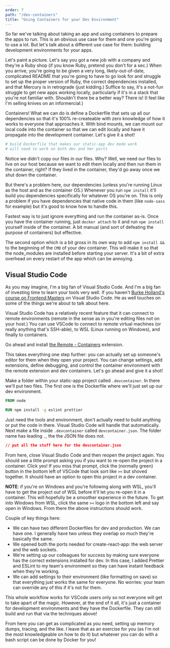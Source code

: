 ```yaml
---
order: 7
path: "/dev-containers"
title: "Using Containers for your Dev Environment" 
---
```


So far we've talking about taking an app and using containers to prepare the apps to run. This is an obvious use case for them and one you're going to use a lot. But let's talk about a different use case for them: building development environments for your apps.

Let's paint a picture. Let's say you got a new job with a company and they're a Ruby shop (if you know Ruby, pretend you don't for a sec.) When you arrive, you're going to be given a very long, likely-out-of-date, complicated README that you're going to have to go look for and struggle to set up the proper version of Ruby, the correct dependencies installed, and that Mercury is in retrograde (just kidding.) Suffice to say, it's a not-fun struggle to get new apps working locally, particularly if it's in a stack that you're not familiar with. Shouldn't there be a better way? There is! (I feel like I'm selling knives on an informercial.)

Containers! What we can do is define a Dockerfile that sets up all our dependencies so that it's 100% re-createable with zero knowledge of how it works to everyone that approaches it. With bind mounts, we can mount our local code into the container so that we can edit locally and have it propagate into the development container. Let's give it a shot!

```Dockerfile
# build Dockerfile that makes our static-app dev mode work
# will need to work on both dev and hmr ports
```

Notice we didn't copy our files in our files. Why? Well, we need our files to live on our host because we want to edit them locally and then run them in the container, right? If they lived in the container, they'd go away once we shut down the container.

But there's a problem here, our dependencies (unless you're running Linux as the host and as the container OS.) Whenever you run `npm install` it'll build you dependencies specifically for whatever OS you're on. This is only a problem if you have dependencies that native code in them (like `node-sass` for example) but it's good to know how to handle this.

Fastest way is to just ignore everything and run the container as-is. Once you have the container running, just `docker attach` to it and run `npm install` yourself inside of the container. A bit manual (and sort of defeating the purpose of containers) but effective.

The second option which is a bit gross in its own way to add `npm install &&` to the beginning of the `CMD` of your dev container. This will make it so that the node_modules are installed before starting your server. It's a bit of extra overhead on every restart of the app which can be annoying.

## Visual Studio Code

As you may imagine, I'm a big fan of Visual Studio Code. And I'm a big fan of investing time to learn your tools very well. If you haven't [Burke Holland's course on Frontend Masters][burke] on Visual Studio Code. He as well touches on some of the things we're about to talk about here.

Visual Studio Code has a relatively recent feature that it can connect to remote environments (remote in the sense as in you're editing files not on your host.) You can use VSCode to connect to remote virtual machines (or really anything that's SSH-able), to WSL (Linux running on Windows), and finally to containers.

Go ahead and install [the Remote - Containers][remote] extension.

This takes everything one step further: you can actually set up someone's editor for them when they open your project. You can change settings, add extensions, define debugging, and control the container environment with the remote extension and dev containers. Let's go ahead and give it a shot!

Make a folder within your static-app project called `.devcontainer`. In there we'll put two files. The first one is the Dockerfile where we'll just set up our dev environment.

```Dockerfile
FROM node

RUN npm install -g eslint prettier
```

Just need the tools and environment, don't actually need to build anything or put the code in there. Visual Studio Code will handle that automatically. Next make a file inside `.devcontainer` called `devcontainer.json`. The folder name has leading `.`, the the JSON file does not.

```json
// put all the stuff here for the devcontainer.json
```

From here, close Visual Studio Code and then reopen the project again. You should see a little prompt asking you if you want to re-open the project in a container. Click yes! If you miss that prompt, click the (normally green) button in the bottom left of VSCode that look sort like `><` but shoved together. It should have an option to open this project in a dev container.

**NOTE**: if you're on Windows and you're following along with WSL, you'll have to get the project _out_ of WSL before it'll let you re-open it in a container. This will hopefully be a smoother experience in the future. To get into Windows from WSL, click the same `><` logo in the bottom left and say open in Windows. From there the above instructions should work.

Couple of key things here:

- We can have two different Dockerfiles for dev and production. We can have one. I generally have two unless they overlap so much they're basically the same.
- We opened both the ports needed for create-react-app: the web server and the web sockets.
- We're setting up our colleagues for success by making sure everyone has the correct extensions installed for dev. In this case, I added Prettier and ESLint to my team's environment so they can have instant feedback when they're working.
- We can add settings to their environment (like formatting on save) so that everything just works the same for everyone. No worries: your team can override any of this if it's not for them.

This whole workflow works for VSCode users only so not everyone will get to take apart of the magic. However, at the end of it all, it's just a container for development environments and they have the Dockerfile. They can still build and run that via the techniques above!

From here you can get as complicated as you need, setting up memory dumps, tracing, and the like. I leave that as an exercise for you (as I'm not the most knowledgeable on how to do it) but whatever you can do with a bash script can be done by Docker for you!

[remote]: https://marketplace.visualstudio.com/items?itemName=ms-vscode-remote.remote-containers
[burke]: https://frontendmasters.com/workshops/visual-studio-code/